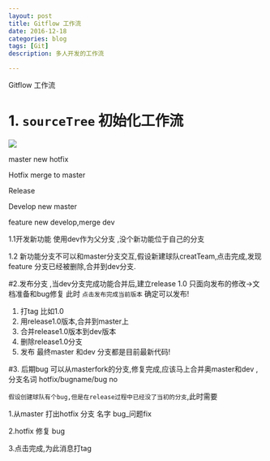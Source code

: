 ```yaml
---
layout: post
title: Gitflow 工作流
date: 2016-12-18
categories: blog
tags: [Git]
description: 多人开发的工作流

---
```


Gitflow 工作流

# 1. `sourceTree` 初始化工作流
 
![](https://coding.net/u/LFL/p/BlogPics/git/raw/master/gitflow.png)

 master  		  new  hotfix

 Hotfix  		  merge to  master

 Release  

 Develop  	     new master

feature 		  new  develop,merge  dev


1.1开发新功能 使用dev作为父分支 ,没个新功能位于自己的分支

1.2 新功能分支不可以和master分支交互,假设新建球队creatTeam,点击完成,发现feature 分支已经被删除,合并到dev分支.

#2.发布分支 ,当dev分支完成功能合并后,建立release 1.0 只面向发布的修改->文档准备和bug修复 
	此时  `点击发布完成当前版本`  确定可以发布!

1. 打tag   比如1.0
2. 用release1.0版本,合并到master上 
3. 合并release1.0版本到dev版本 
4. 删除release1.0分支
5. 发布  最终master 和dev 分支都是目前最新代码!


#3. 后期bug  可以从masterfork的分支,修复完成,应该马上合并奥master和dev ,分支名词 hotfix/bugname/bug no

`假设创建球队有个bug,但是在release过程中已经没了当初的分支`,此时需要

 

1.从master 打出hotfix 分支 名字 bug_问题fix 
 
 2.hotfix 修复 bug
 
 3.点击完成,为此消息打tag

